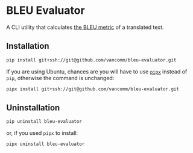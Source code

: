 # BLEU Evaluator

A CLI utility that calculates [the BLEU metric](https://en.wikipedia.org/wiki/BLEU) of a translated text.

## Installation

```sh
pip install git+ssh://git@github.com/vancomm/bleu-evaluator.git
```

If you are using Ubuntu, chances are you will have to use [`pipx`](https://pipx.pypa.io/stable/) instead of `pip`, otherwise the command is unchanged:

```sh
pipx install git+ssh://git@github.com/vancomm/bleu-evaluator.git
```

## Uninstallation

```sh
pip uninstall bleu-evaluator
```

or, if you used `pipx` to install:

```sh
pipx uninstall bleu-evaluator
```
